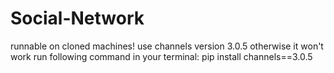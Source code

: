 # Social-Network

runnable on cloned machines!
use channels version 3.0.5 otherwise it won't work run following command in your terminal:
pip install channels==3.0.5
